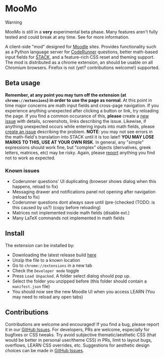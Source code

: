 # MooMo

> [!WARNING]
> MooMo is still in a **very** experimental beta phase. Many features aren't fully tested and could break at any time. See [](#beta-usage) for more information.

A client-side "mod" designed for [Moodle](https://moodle.org/) sites. Provides functionality such as a Python language server for [CodeRunner](https://coderunner.org.nz/) questions, better math-based input fields for [STACK](https://stack-assessment.org/), and a feature-rich CSS reset and theming support. The mod is distributed as a chrome extension, an should be usable on all Chromium browsers. Firefox is not (yet? contributions welcome!) supported.

## Beta usage

**Remember, at any point you may turn off the extension (at `chrome://extensions`) in order to use the page as normal**. At this point in time major concerns are math input fields and cross-page navigation. If you experience anything unexpected after clicking a button or link, try reloading the page. If you find a common occurance of this, **please** create a [new issue](https://github.com/wntiv-main/uclearn/issues/new/choose) with details, screenshots, links describing the issue. Likewise, if anything unexpected occurs while entering inputs into math fields, please [create an issue](https://github.com/wntiv-main/uclearn/issues/new/choose) describing the problem. **NOTE**: you may not see errors in the math-field's translation into STACK until it is too late!! **YOU MAY LOSE MARKS TO THIS, USE AT YOUR OWN RISK**. In general, any "simple" expressions should work fine, but "complex" objects (derivatives, greek letters, matrices, etc) may be risky. Again, please [report](https://github.com/wntiv-main/uclearn/issues/new/choose) anything you find not to work as expected.

### Known issues

- Coderunner questions' UI duplicating (browser shows dialog when this happens, reload to fix)
- Messaging drawer and notifications panel not opening after navigation (reload to fix)
- Coderunner questions dont always save until (pre-)checked (TODO: is this caused by us?) (copy before reloading)
- Matrices not implemented inside math fields (disable ext.)
- Many LaTeX commands not implemented in math fields

## Install

The extension can be installed by:

- Downloading the latest release build [here](TODO)
- Unzip the file to a known location
- Go to `chrome://extensions` in a new tab
- Check the `Developer mode` toggle
- Press `Load Unpacked`. A folder select dialog should pop up.
- Select the folder you unzipped before (this folder should contain a `manifest.json` file)
- You should now see the new Moodle UI when you access LEARN (You may need to reload any open tabs)

## Contributions

Contributions are welcome and encouraged! If you find a bug, please report it in our [GitHub Issues](https://github.com/wntiv-main/uclearn/issues). For developers, PRs are welcome, especially for bugfixes or CSS tweaks. Try avoid subjective thematic/aesthetic CSS (that would be better in personal user/theme CSS) in PRs, limit to layout bugs, overflows, LEARN CSS overrides, etc. Suggestions for aesthetic design  choices can be made in [GitHub Issues](https://github.com/wntiv-main/uclearn/issues).
